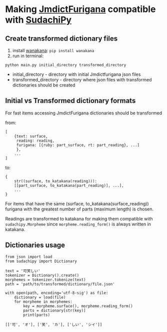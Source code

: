 # Making [JmdictFurigana](https://github.com/Doublevil/JmdictFurigana) compatible with [SudachiPy](https://pypi.org/project/SudachiPy/)

## Create transformed dictionary files

1. install [wanakana](https://pypi.org/project/wanakana/): `pip install wanakana`
2. run in terminal:

```
python main.py initial_directory transformed_directory
```

- initial_directory - directory with initial Jmdictfurigana json files
- transformed_directory - directory where json files with transformed dictionaries should be created

## Initial vs Transformed dictionary formats

For fast items accessing JmdictFurigana dictionaries should be transformed

from:

```
[
    {text: surface,
     reading: reading,
     furigana: [{ruby: part_surface, rt: part_reading}, ...]
     },
    ...
]
```

to:

```
{
    str((surface, to_katakana(reading))):
    [[part_surface, to_katakana(part_reading)], ...],
    ...
}
```

For items that have the same (surface, to_katakana(surface_reading)) furigana with the greatest number of parts (maximum length) is chosen.

Readings are transformed to katakana for making them compatible with `sudachipy.Morpheme` since `morpheme.reading_form()` is always written in katakana.

## Dictionaries usage

```
from json import load
from sudachipy import Dictionary

text = '可笑しい'
tokenizer = Dictionary().create()
morphemes = tokenizer.tokenize(text)
path = 'path/to/transformed/dictionary/file.json'

with open(path, encoding='utf-8-sig') as file:
    dictionary = load(file)
    for morpheme in morphemes:
        key = morpheme.surface(), morpheme.reading_form()
        parts = dictionary[str(key)]
        print(parts)
```

```
[['可', 'オ'], ['笑', 'カ'], ['しい', 'シイ']]
```
